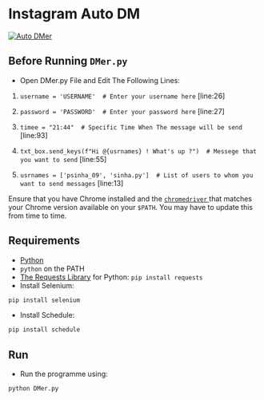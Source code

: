 Instagram Auto DM
========
<a href="https://www.instagram.com/sinha.py/"><img src="https://cdn.thenewstack.io/media/2017/06/eabeb0f2-f897a954-instagramheartspython.jpg" alt="Auto DMer"/></a>

## Before Running `DMer.py`

* Open DMer.py File and Edit The Following Lines:

1) `username = 'USERNAME'  # Enter your username here` [line:26]

2) `password = 'PASSWORD'  # Enter your password here` [line:27]

3) `timee = "21:44"  # Specific Time When The message will be send` [line:93]

4) `txt_box.send_keys(f"Hi @{usrnames} ! What's up ?")  # Messege that you want to send` [line:55]

5) `usrnames = ['psinha_09', 'sinha.py']  # List of users to whom you want to send messages` [line:13]


Ensure that you have Chrome installed and the
[`chromedriver` ](https://chromedriver.chromium.org/downloads) that matches
your Chrome version available on your `$PATH`. You may have to update this from time to time.

## Requirements
 
* [Python](https://www.python.org/)
* `python` on the PATH
* [The Requests Library](http://python-requests.org) for Python: `pip install requests`
* Install Selenium:

```bash
pip install selenium
```
* Install Schedule:

```bash
pip install schedule
```

## Run

* Run the programme using:

```bash
python DMer.py
```

